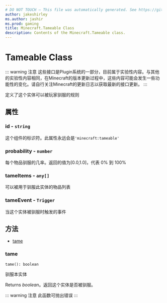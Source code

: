 ```yaml
---
# DO NOT TOUCH — This file was automatically generated. See https://github.com/Mojang/MinecraftScriptingApiDocsGenerator to modify descriptions, examples, etc.
author: jakeshirley
ms.author: jashir
ms.prod: gaming
title: Minecraft.Tameable Class
description: Contents of the Minecraft.Tameable class.
---
```

# Tameable Class
::: warning 注意
这些接口是Plugin系统的一部分，目前属于实验性内容。与其他的实验性内容相同，在Minecraft的版本更新过程中，这些内容可能会发生一些功能性的变化。请自行关注Minecraft的更新日志以获取最新的接口更新。
:::
<!-- Defines the rules for a mob to be tamed by the player. -->
定义了这个实体可以被玩家驯服的规则

## 属性
### **id** - `string`
<!-- Identifier of this component. Should always be minecraft:tameable. -->
这个组件的标识符。此属性永远会是`'minecraft:tameable'`


### **probability** - `number`
<!-- The chance of taming the entity with each item use between 0.0 and 1.0, where 1.0 is 100% -->
每个物品驯服的几率。返回的值为[0.0,1.0]，代表 0% 到 100%


### **tameItems** - `any[]`
<!-- The list of items that can be used to tame this entity. -->
可以被用于驯服此实体的物品列表



### **tameEvent** - `Trigger`
<!-- Event to run when this entity becomes tamed. -->
当这个实体被驯服时触发的事件



## 方法
- [tame](#tame)
  
### **tame**
`
tame(): boolean
`

<!-- Tames this entity. -->
驯服本实体

<!-- Returns *boolean* - Returns true if the entity was tamed. -->
Returns *boolean*。返回这个实体是否被驯服。 


::: warning 注意
此函数可抛出错误
:::